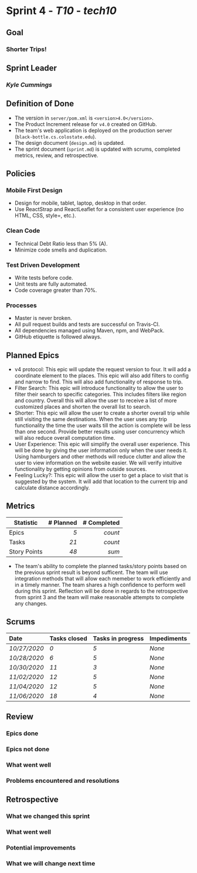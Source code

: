 # Sprint 4 - *T10* - *tech10*

## Goal
### Shorter Trips!
## Sprint Leader
### *Kyle Cummings*


## Definition of Done

* The version in `server/pom.xml` is `<version>4.0</version>`.
* The Product Increment release for `v4.0` created on GitHub.
* The team's web application is deployed on the production server (`black-bottle.cs.colostate.edu`).
* The design document (`design.md`) is updated.
* The sprint document (`sprint.md`) is updated with scrums, completed metrics, review, and retrospective.


## Policies

### Mobile First Design
* Design for mobile, tablet, laptop, desktop in that order.
* Use ReactStrap and ReactLeaflet for a consistent user experience (no HTML, CSS, style=, etc.).

### Clean Code
* Technical Debt Ratio less than 5% (A).
* Minimize code smells and duplication.

### Test Driven Development
* Write tests before code.
* Unit tests are fully automated.
* Code coverage greater than 70%.

### Processes
* Master is never broken. 
* All pull request builds and tests are successful on Travis-CI.
* All dependencies managed using Maven, npm, and WebPack.
* GitHub etiquette is followed always.


## Planned Epics
* v4 protocol: This epic will update the request version to four. It will add a coordinate element to the places. This epic will also add filters to config and narrow to find. This will also add functionality of response to trip.
* Filter Search: This epic will introduce functionality to allow the user to filter their search to specific categories. This includes filters like region and country. Overall this will allow the user to receive a list of more customized places and shorten the overall list to search. 
* Shorter: This epic will allow the user to create a shorter overall trip while still visiting the same destinations. 
When the user uses any trip functionality the time the user waits till the action is complete will be less than one second. 
Provide better results using user concurrency which will also reduce overall computation time. 
* User Experience: This epic will simplify the overall user experience. This will be done by giving the user information only when the user needs it. Using hamburgers and other methods will reduce clutter and allow the user to view information on the website easier. We will verify intuitive functionality by getting opinions from outside sources.
* Feeling Lucky?: This epic will allow the user to get a place to visit that is suggested by the system. It will add that location to the current trip and calculate distance accordingly.
 

## Metrics

| Statistic | # Planned | # Completed |
| --- | ---: | ---: |
| Epics | *5* | *count* |
| Tasks |  *21*   | *count* | 
| Story Points |  *48*  | *sum* | 

* The team's ability to complete the planned tasks/story points based on the previous sprint result is beyond sufficent. The team will use integration methods that will allow each memeber to work efficiently and in a timely manner. The team shares a high confidence to perform well during this sprint. Reflection will be done in regards to the retrospective from sprint 3 and the team will make reasonable attempts to complete any changes.

## Scrums

| Date | Tasks closed  | Tasks in progress | Impediments |
| :--- | :--- | :--- | :--- |
| *10/27/2020* | *0* | *5* | *None* | 
| *10/28/2020* | *6* | *5* | *None* | 
| *10/30/2020* | *11* | *3* | *None* | 
| *11/02/2020* | *12* | *5* | *None* | 
| *11/04/2020* | *12* | *5* | *None* | 
| *11/06/2020* | *18* | *4* | *None* | 


## Review

### Epics done  

### Epics not done 

### What went well

### Problems encountered and resolutions


## Retrospective

### What we changed this sprint

### What went well

### Potential improvements

### What we will change next time
